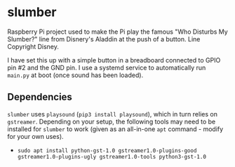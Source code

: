 # slumber

Raspberry Pi project used to make the Pi play the famous "Who Disturbs My Slumber?" line from Disnery's 
Aladdin at the push of a button. Line Copyright Disney.

I have set this up with a simple button in a breadboard connected to GPIO pin #2 and the GND pin. I use a systemd service to automatically run `main.py` at boot (once sound has been loaded).

## Dependencies

`slumber` uses `playsound` (`pip3 install playsound`), which in turn relies on `gstreamer`. Depending on your setup, the following tools may need to be installed for `slumber` to work (given as an all-in-one `apt` command - modify for your own uses).
- `sudo apt install python-gst-1.0 gstreamer1.0-plugins-good gstreamer1.0-plugins-ugly gstreamer1.0-tools python3-gst-1.0`
